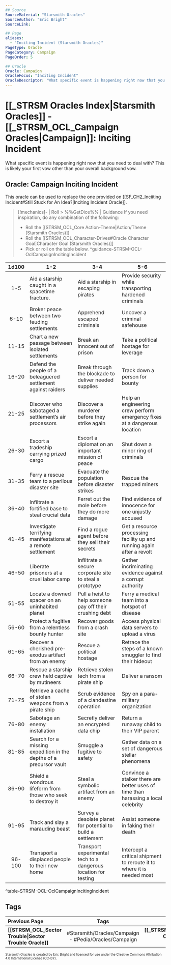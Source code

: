```yaml
---
## Source
SourceMaterial: "Starsmith Oracles"
SourceAuthor: "Eric Bright"
SourceLink: 

## Page
aliases:
  - "Inciting Incident (Starsmith Oracles)"
PageType: Oracle
PageCategory: Campaign
PageOrder: 5

## Oracle
Oracle: Campaign
OracleFocus: "Inciting Incident"
OracleDescriptor: "What specific event is happening right now that you need to deal with? This is likely your first vow other than your overall background vow."
---
```

# [[_STRSM Oracles Index|Starsmith Oracles]] - [[_STRSM_OCL_Campaign Oracles|Campaign]]: Inciting Incident
What specific event is happening right now that you need to deal with? This is likely your first vow other than your overall background vow.

## Oracle: Campaign Inciting Incident
This oracle can be used to replace the one provided on [[SF_CH2_Inciiting Incident#Still Stuck for An Idea?|Inciting Incident Oracle]].

> [!mechanics]- | Roll > %%GetDice%% | Guidance
> If you need inspiration, do any combination of the following: 
> - Roll the [[STRSM_OCL_Core Action-Theme|Action/Theme (Starsmith Oracles)]]
> - Roll the [[STRSM_OCL_Character-Drives#Oracle Character Goal|Character Goal (Starsmith Oracles)]]
> - Pick or roll on the table below. ^guidance-STRSM-OCL-OclCampaignIncitingIncident

| 1d100 | 1-2 | 3-4 | 5-6 |
| :---: | --- | --- | --- |
| 1-5 | Aid a starship caught in a spacetime fracture. | Aid a starship in escaping pirates | Provide security while transporting hardened criminals |
| 6-10 | Broker peace between two feuding settlements | Apprehend escaped criminals | Uncover a criminal safehouse |
| 11-15 | Chart a new passage between isolated settlements | Break an innocent out of prison | Take a political hostage for leverage |
| 16-20 | Defend the people of a beleaguered settlement against raiders | Break through the blockade to deliver needed supplies | Track down a person for bounty |
| 21-25 | Discover who sabotaged a settlement’s air processors | Discover a murderer before they strike again | Help an engineering crew perform emergency fixes at a dangerous location |
| 26-30 | Escort a tradeship carrying prized cargo | Escort a diplomat on an important mission of peace | Shut down a minor ring of criminals |
| 31-35 | Ferry a rescue team to a perilous disaster site | Evacuate the population before disaster strikes | Rescue the trapped miners |
| 36-40 | Infiltrate a fortified base to steal crucial data | Ferret out the mole before they do more damage | Find evidence of innocence for one unjustly accused |
| 41-45 | Investigate terrifying manifestations at a remote settlement | Find a rogue agent before they sell their secrets | Get a resource processing facility up and running again after a revolt |
| 46-50 | Liberate prisoners at a cruel labor camp | Infiltrate a secure corporate site to steal a prototype | Gather incriminating evidence against a corrupt authority |
| 51-55 | Locate a downed spacer on an uninhabited planet | Pull a heist to help someone pay off their crushing debt | Ferry a medical team into a hotspot of disease |
| 56-60 | Protect a fugitive from a relentless bounty hunter | Recover goods from a crash site | Access physical data servers to upload a virus |
| 61-65 | Recover a cherished pre-exodus artifact from an enemy | Rescue a political hostage | Retrace the steps of a known smuggler to find their hideout |
| 66-70 | Rescue a starship crew held captive by mutineers | Retrieve stolen tech from a pirate ship | Deliver a ransom |
| 71-75 | Retrieve a cache of stolen weapons from a pirate ship | Scrub evidence of a clandestine operation | Spy on a para-military organization |
| 76-80 | Sabotage an enemy installation | Secretly deliver an encrypted data chip | Return a runaway child to their VIP parent |
| 81-85 | Search for a missing expedition in the depths of a precursor vault | Smuggle a fugitive to safety | Gather data on a set of dangerous stellar phenomena |
| 86-90 | Shield a wondrous lifeform from those who seek to destroy it | Steal a symbolic artifact from an enemy | Convince a stalker there are better uses of time than harassing a local celebrity |
| 91-95 | Track and slay a marauding beast | Survey a desolate planet for potential to build a settlement | Assist someone in faking their death |
| 96-100 | Transport a displaced people to their new home | Transport experimental tech to a dangerous location for testing | Intercept a critical shipment to reroute it to where it is needed most |
^table-STRSM-OCL-OclCampaignIncitingIncident

## Tags
| Previous Page | Tags | Next Page | 
| :--- | :---: | ---: |
| **[[STRSM_OCL_Sector Trouble\|Sector Trouble Oracle]]** | #Starsmith/Oracles/Campaign - #Pedia/Oracles/Campaign | **[[_STRSM_OCL_Core Oracles\|Core Oracles]]** |

<font size=-2>Starsmith Oracles is created by Eric Bright and licensed for use under the Creative Commons Attribution 4.0 International License (CC-BY).</font>